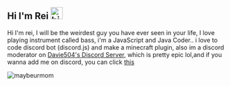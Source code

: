 ## Hi I'm Rei <img src="https://cdn.discordapp.com/emojis/787283025679089714.gif?v=1" width="28px" alt="hi">

Hi I'm rei, I will be the weirdest guy you have ever seen in your life, I love playing instrument called bass, i'm a JavaScript and Java Coder.. i love to code discord bot (discord.js) and make a minecraft plugin, also im a discord moderator on [Davie504's Discord Server](https://discord.com/invite/davie504), which is pretty epic lol,and if you wanna add me on discord, you can click [this](https://discord.com/users/669702508804833291)

![maybeurmom](https://user-images.githubusercontent.com/74547779/121762108-0cf9e480-cb5e-11eb-967a-8f1a78d766e2.jpg)

